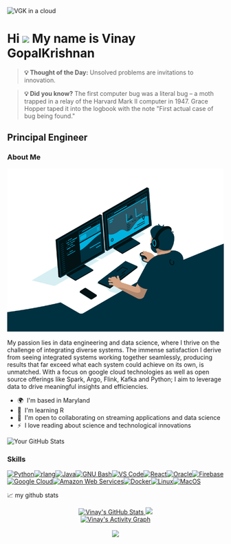 <img width="1024" height="1024" alt="VGK in a cloud" src="https://github.com/user-attachments/assets/805dac02-c72e-434b-bbae-51af94c76a79" />


Hi ![](https://user-images.githubusercontent.com/18350557/176309783-0785949b-9127-417c-8b55-ab5a4333674e.gif) My name is Vinay GopalKrishnan
=============================================================================================================================================

<!-- GEMINI_QUOTE_START -->
> **💡 Thought of the Day:** Unsolved problems are invitations to innovation.

<!-- GEMINI_QUOTE_END -->

<!-- GEMINI_FACT_START -->
> **💡 Did you know?** The first computer bug was a literal bug – a moth trapped in a relay of the Harvard Mark II computer in 1947.  Grace Hopper taped it into the logbook with the note "First actual case of bug being found."

<!-- GEMINI_FACT_END -->


Principal Engineer
------------------
### About Me

![Coding GIF](https://github.com/vinaygopalkrishnan/vinaygopalkrishnan/blob/main/code.gif)

My passion lies in data engineering and data science, where I thrive on the challenge of integrating diverse systems. The immense satisfaction I derive from seeing integrated systems working together seamlessly, producing results that far exceed what each system could achieve on its own, is unmatched. With a focus on google cloud technologies as well as open source offerings like Spark, Argo, Flink, Kafka and Python; I aim to leverage data to drive meaningful insights and efficiencies.

*   🌍  I'm based in Maryland
*   🧠  I'm learning R
*   🤝  I'm open to collaborating on streaming applications and data science
*   ⚡  I love reading about science and technological innovations

![Your GitHub Stats](https://github-readme-stats.vercel.app/api?username=vinaygopalkrishnan&show_icons=true&theme=radical)

### Skills
<p align="left">
<a href="https://www.python.org/" target="_blank" rel="noreferrer"><img src="https://raw.githubusercontent.com/danielcranney/readme-generator/main/public/icons/skills/python-colored.svg" width="36" height="36" alt="Python" /></a><a href="https://www.r-project.org/" target="_blank" rel="noreferrer"><img src="https://raw.githubusercontent.com/danielcranney/readme-generator/main/public/icons/skills/rlang-colored.svg" width="36" height="36" alt="rlang" /></a><a href="https://www.oracle.com/java/" target="_blank" rel="noreferrer"><img src="https://raw.githubusercontent.com/danielcranney/readme-generator/main/public/icons/skills/java-colored.svg" width="36" height="36" alt="Java" /></a><a href="https://www.gnu.org/software/bash/" target="_blank" rel="noreferrer"><img src="https://raw.githubusercontent.com/danielcranney/readme-generator/main/public/icons/skills/gnubash.svg" width="36" height="36" alt="GNU Bash" /></a><a href="https://code.visualstudio.com/" target="_blank" rel="noreferrer"><img src="https://raw.githubusercontent.com/danielcranney/readme-generator/main/public/icons/skills/visualstudiocode.svg" width="36" height="36" alt="VS Code" /></a><a href="https://reactjs.org/" target="_blank" rel="noreferrer"><img src="https://raw.githubusercontent.com/danielcranney/readme-generator/main/public/icons/skills/react-colored.svg" width="36" height="36" alt="React" /></a><a href="https://www.oracle.com/uk/index.html" target="_blank" rel="noreferrer"><img src="https://raw.githubusercontent.com/danielcranney/readme-generator/main/public/icons/skills/oracle-colored.svg" width="36" height="36" alt="Oracle" /></a><a href="https://firebase.google.com/" target="_blank" rel="noreferrer"><img src="https://raw.githubusercontent.com/danielcranney/readme-generator/main/public/icons/skills/firebase-colored.svg" width="36" height="36" alt="Firebase" /></a><a href="https://cloud.google.com/" target="_blank" rel="noreferrer"><img src="https://raw.githubusercontent.com/danielcranney/readme-generator/main/public/icons/skills/googlecloud-colored.svg" width="36" height="36" alt="Google Cloud" /></a><a href="https://aws.amazon.com" target="_blank" rel="noreferrer"><img src="https://raw.githubusercontent.com/danielcranney/readme-generator/main/public/icons/skills/aws-colored.svg" width="36" height="36" alt="Amazon Web Services" /></a><a href="https://www.docker.com/" target="_blank" rel="noreferrer"><img src="https://raw.githubusercontent.com/danielcranney/readme-generator/main/public/icons/skills/docker-colored.svg" width="36" height="36" alt="Docker" /></a><a href="https://www.linux.org" target="_blank" rel="noreferrer"><img src="https://raw.githubusercontent.com/danielcranney/readme-generator/main/public/icons/skills/linux-colored.svg" width="36" height="36" alt="Linux" /></a><a href="https://apple.com" target="_blank" rel="noreferrer"><img src="https://raw.githubusercontent.com/danielcranney/readme-generator/main/public/icons/skills/macos-colored.svg" width="36" height="36" alt="MacOS" /></a>
</p>

📈 my github stats

<div class="flex-container"><!-- .element: style="display: flex; flex-direction: row;" -->
<div align=center>
<a href="https://github.com/vinaygopalkrishnan"><img src="https://github-readme-stats.vercel.app/api?username=vinaygopalkrishnan&show_icons=true&count_private=true&bg_color=20232A&theme=react&card_width=400&rank_icon=github" alt="Vinay's GitHub Stats" />
</a> <a href="https://github.com/vinaygopalkrishnan"><img src="https://github-readme-streak-stats.herokuapp.com?user=vinaygopalkrishnan&theme=react&bg_color=20232A&card_width=400" /></a>
</div>
</div>

<div align=center>
<a href="https://github.com/vinaygopalkrishnan"><img alt="Vinay's Activity Graph" src="https://github-readme-activity-graph.vercel.app/graph/?username=vinaygopalkrishnan&bg_color=20232A&color=62DAFB&line=62DAFB&point=FFFFFF&height=250&radius=5"/></a>
</div>

<br>
<div align=center>
<a href="https://stats.hyochan.dev/en/stats/vinaygopalkrishnan"><img src="https://stats.hyochan.dev/api/github-stats?login=vinaygopalkrishnan" width="600" /></a>
</div>
<br>

